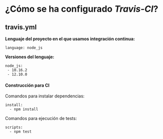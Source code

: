 # ¿Cómo se ha configurado *Travis-CI*?

## travis.yml

**Lenguaje del proyecto en el que usamos integración continua:**

    language: node_js

**Versiones del lenguaje:**

    node_js:
     - 10.16.2
     - 12.10.0

#### Construcción para CI

Comandos para instalar dependencias:

    install:    
      - npm install

Comandos para ejecución de tests:

    scripts:    
      - npm test
